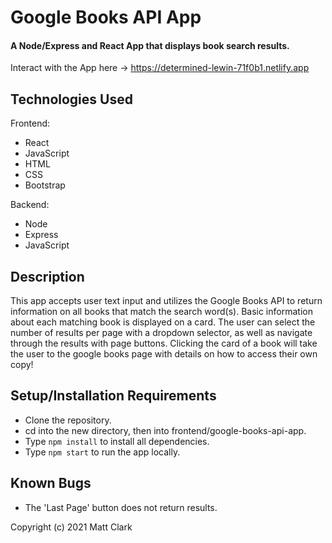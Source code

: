 # Google Books API App

#### A Node/Express and React App that displays book search results.

Interact with the App here -> https://determined-lewin-71f0b1.netlify.app

## Technologies Used

Frontend:
* React
* JavaScript
* HTML
* CSS
* Bootstrap

Backend:
* Node
* Express
* JavaScript

## Description

This app accepts user text input and utilizes the Google Books API to return information on all books that match the search word(s).  Basic information about each matching book is displayed on a card.  The user can select the number of results per page with a dropdown selector, as well as navigate through the results with page buttons.  Clicking the card of a book will take the user to the google books page with details on how to access their own copy!

## Setup/Installation Requirements
* Clone the repository.
* cd into the new directory, then into frontend/google-books-api-app.
* Type `npm install` to install all dependencies.
* Type `npm start` to run the app locally.

## Known Bugs
* The 'Last Page' button does not return results.

Copyright (c) 2021 Matt Clark